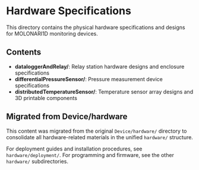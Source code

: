 # Hardware Specifications

This directory contains the physical hardware specifications and designs for MOLONARI1D monitoring devices.

## Contents

- **dataloggerAndRelay/**: Relay station hardware designs and enclosure specifications
- **differentialPressureSensor/**: Pressure measurement device specifications  
- **distributedTemperatureSensor/**: Temperature sensor array designs and 3D printable components

## Migrated from Device/hardware

This content was migrated from the original `Device/hardware/` directory to consolidate all hardware-related materials in the unified `hardware/` structure.

For deployment guides and installation procedures, see `hardware/deployment/`.
For programming and firmware, see the other `hardware/` subdirectories.